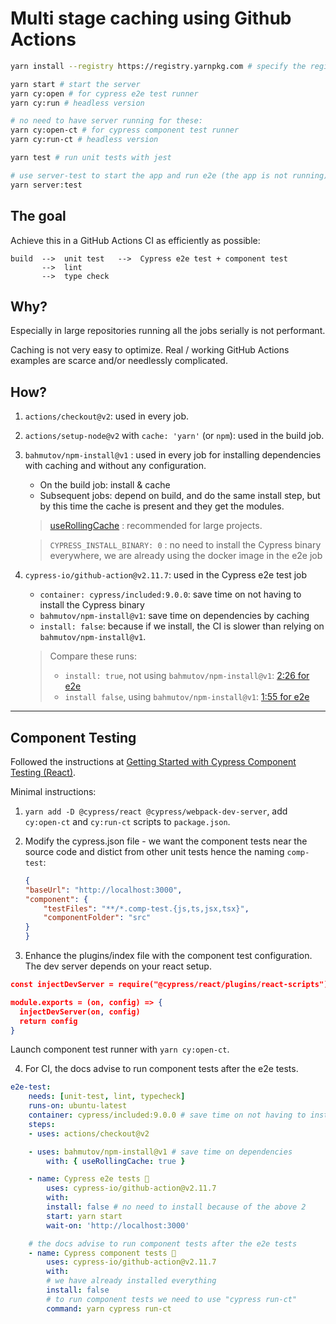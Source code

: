# Multi stage caching using Github Actions

```bash
yarn install --registry https://registry.yarnpkg.com # specify the registry in case you are using a proprietary registry

yarn start # start the server
yarn cy:open # for cypress e2e test runner
yarn cy:run # headless version

# no need to have server running for these:
yarn cy:open-ct # for cypress component test runner
yarn cy:run-ct # headless version

yarn test # run unit tests with jest

# use server-test to start the app and run e2e (the app is not running)
yarn server:test
```

## The goal

Achieve this in a GitHub Actions CI as efficiently as possible:

```
build  -->  unit test   -->  Cypress e2e test + component test
       -->  lint
       -->  type check
```

## Why?

Especially in large repositories running all the jobs serially is not performant.

Caching is not very easy to optimize. Real / working GitHub Actions examples are scarce and/or needlessly complicated.

## How?

1. `actions/checkout@v2`: used in every job.

2. `actions/setup-node@v2` with `cache: 'yarn'` (or `npm`): used in the build job.

3. `bahmutov/npm-install@v1` : used in every job for installing dependencies with caching and without any configuration.

    - On the build job: install & cache
    - Subsequent jobs: depend on build, and do the same install step, but by this time the cache is present and they get the modules.

    > [useRollingCache](https://github.com/bahmutov/npm-install#cache-snowballing--rolling-cache-expiry) : recommended for large projects.
    
    > `CYPRESS_INSTALL_BINARY: 0` : no need to install the Cypress binary everywhere, we are already using the docker image in the e2e job

4. `cypress-io/github-action@v2.11.7`: used in the Cypress e2e test job
    - `container: cypress/included:9.0.0`: save time on not having to install the Cypress binary
    - `bahmutov/npm-install@v1`: save time on dependencies by caching
    - `install: false`: because if we install, the CI is slower than relying on `bahmutov/npm-install@v1`.

    >  Compare these runs:
    >
    >  - `install: true`, not using `bahmutov/npm-install@v1`: [2:26 for e2e](https://github.com/muratkeremozcan/multi-stage-caching/actions/runs/1259021046)
    >  - `install false`, using `bahmutov/npm-install@v1`: [1:55 for e2e](https://github.com/muratkeremozcan/multi-stage-caching/actions/runs/1259112643)

________

## Component Testing

Followed the instructions at [Getting Started with Cypress Component Testing (React)](https://www.cypress.io/blog/2021/04/06/cypress-component-testing-react/).

Minimal instructions:

1. `yarn add -D @cypress/react @cypress/webpack-dev-server`, add `cy:open-ct` and `cy:run-ct` scripts to `package.json`.

2. Modify the cypress.json file - we want the component tests near the source code and distict from other unit tests hence the naming `comp-test`:

    ```json
    {
    "baseUrl": "http://localhost:3000",
    "component": {
        "testFiles": "**/*.comp-test.{js,ts,jsx,tsx}",
        "componentFolder": "src"
    }
    }
    ```

3. Enhance the plugins/index file with the component test configuration. The dev server depends on your react setup.

```json
const injectDevServer = require("@cypress/react/plugins/react-scripts")

module.exports = (on, config) => {
  injectDevServer(on, config)
  return config
}
```

Launch component test runner with `yarn cy:open-ct`.

4. For CI, the docs advise to run component tests after the e2e tests.

```yml
e2e-test:
    needs: [unit-test, lint, typecheck]
    runs-on: ubuntu-latest
    container: cypress/included:9.0.0 # save time on not having to install cypress
    steps:
    - uses: actions/checkout@v2

    - uses: bahmutov/npm-install@v1 # save time on dependencies
        with: { useRollingCache: true }

    - name: Cypress e2e tests 🧪
        uses: cypress-io/github-action@v2.11.7
        with:
        install: false # no need to install because of the above 2
        start: yarn start
        wait-on: 'http://localhost:3000'

    # the docs advise to run component tests after the e2e tests 
    - name: Cypress component tests 🧪
        uses: cypress-io/github-action@v2.11.7
        with:
        # we have already installed everything
        install: false
        # to run component tests we need to use "cypress run-ct"
        command: yarn cypress run-ct
```
